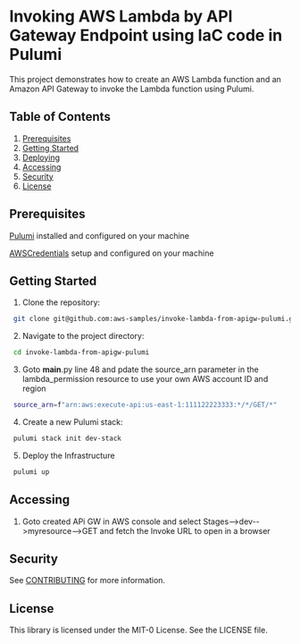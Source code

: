 # Invoking AWS Lambda by API Gateway Endpoint using IaC code in Pulumi

This project demonstrates how to create an AWS Lambda function and an Amazon API Gateway to invoke the Lambda function using Pulumi.

## Table of Contents
1. [Prerequisites](#Prerequisites)
2. [Getting Started](#GettingStarted)
3. [Deploying](#Deploying)
4. [Accessing](#Accessing)
5. [Security](#Security)
6. [License](#License)

## Prerequisites <a name="Prerequisites"></a>

[Pulumi](https://www.pulumi.com/docs/iac/get-started/aws/) installed and configured on your machine

[AWSCredentials](https://docs.aws.amazon.com/cli/v1/userguide/cli-chap-configure.html) setup and configured on your machine

## Getting Started <a name="GettingStarted"></a>

1. Clone the repository: 

```bash
 git clone git@github.com:aws-samples/invoke-lambda-from-apigw-pulumi.git    
```

2. Navigate to the project directory:

```bash
 cd invoke-lambda-from-apigw-pulumi
```

3. Goto __main__.py line 48 and pdate the source_arn parameter in the lambda_permission resource to use your own AWS account ID and region

```bash
 source_arn=f"arn:aws:execute-api:us-east-1:111122223333:*/*/GET/*"  
```
4. Create a new Pulumi stack:

```bash
 pulumi stack init dev-stack
```

5. Deploy the Infrastructure

```bash
 pulumi up 
```

## Accessing <a name="Accessing"></a>

1. Goto created APi GW in AWS console and select Stages-->dev-->myresource-->GET and fetch the Invoke URL to open in a browser

## Security

See [CONTRIBUTING](CONTRIBUTING.md#security-issue-notifications) for more information.

## License

This library is licensed under the MIT-0 License. See the LICENSE file.